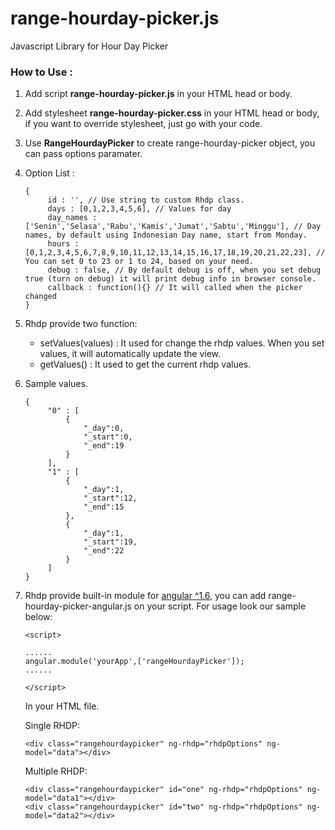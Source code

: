 # range-hourday-picker.js
Javascript Library for Hour Day Picker


### How to Use :
1. Add script **range-hourday-picker.js** in your HTML head or body.
2. Add stylesheet **range-hourday-picker.css** in your HTML head or body, if you want to override stylesheet,
   just go with your code.
3. Use **RangeHourdayPicker** to create range-hourday-picker object, you can pass options paramater.
4. Option List :
   ```
   {
        id : '', // Use string to custom Rhdp class.
        days : [0,1,2,3,4,5,6], // Values for day
        day_names : ['Senin','Selasa','Rabu','Kamis','Jumat','Sabtu','Minggu'], // Day names, by default using Indonesian Day name, start from Monday.
        hours : [0,1,2,3,4,5,6,7,8,9,10,11,12,13,14,15,16,17,18,19,20,21,22,23], // You can set 0 to 23 or 1 to 24, based on your need.
        debug : false, // By default debug is off, when you set debug true (turn on debug) it will print debug info in browser console.
        callback : function(){} // It will called when the picker changed
   }
   ```
5. Rhdp provide two function:
   - setValues(values) : It used for change the rhdp values. When you set values, it will automatically update the view.
   - getValues() : It used to get the current rhdp values.
6. Sample values.
   ```
   {
        "0" : [
            {
                "_day":0,
                "_start":0,
                "_end":19
            }
        ],
        "1" : [
            {
                "_day":1,
                "_start":12,
                "_end":15
            },
            {
                "_day":1,
                "_start":19,
                "_end":22
            }
        ]
   }
   ```
7. Rhdp provide built-in module for [angular ^1.6](https://angularjs.org/), you can add range-hourday-picker-angular.js on your script.
   For usage look our sample below:
   ```
   <script>

   ......
   angular.module('yourApp',['rangeHourdayPicker']);
   ......

   </script>
   ```
   In your HTML file.

   Single RHDP:
   ```
   <div class="rangehourdaypicker" ng-rhdp="rhdpOptions" ng-model="data"></div>
   ```
   Multiple RHDP:
   ```
   <div class="rangehourdaypicker" id="one" ng-rhdp="rhdpOptions" ng-model="data1"></div>
   <div class="rangehourdaypicker" id="two" ng-rhdp="rhdpOptions" ng-model="data2"></div>
   ```